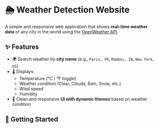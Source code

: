 # 🌦️ Weather Detection Website

A simple and responsive web application that shows **real-time weather data** of any city in the world using the [OpenWeather API](https://openweathermap.org/api).

## ✨ Features
- 🌍 Search weather by **city name** (e.g., `Paris, FR`, `Mumbai, IN`, `New York, US`)
- 🌡️ Displays:
  - Temperature (°C / °F toggle)
  - Weather condition (Clear, Clouds, Rain, Snow, etc.)
  - Wind speed
  - Humidity
- 🎨 Clean and responsive **UI with dynamic themes** based on weather condition

## 🚀 Getting Started

